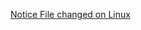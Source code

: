 [Notice File changed on Linux](https://superuser.com/questions/181517/how-to-execute-a-command-whenever-a-file-changes)